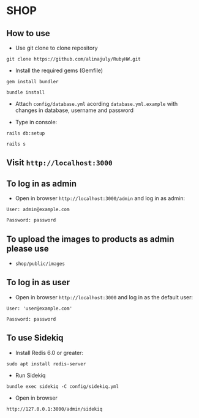 # SHOP

## How to use

* Use git clone to clone repository

`git clone https://github.com/alinajuly/RubyHW.git`

* Install the required gems (Gemfile)
  
`gem install bundler`

`bundle install`

* Attach `config/database.yml` acording `database.yml.example` with changes in database, username and password

* Type in console:
  
`rails db:setup`

`rails s`

## Visit `http://localhost:3000`

## To log in as admin

* Open in browser `http://localhost:3000/admin` and log in as admin:
  
`User: admin@example.com`

`Password: password`

## To upload the images to products as admin please use

* `shop/public/images`

## To log in as user

* Open in browser `http://localhost:3000` and log in as the default user:

`User: 'user@example.com'`

`Password: password`

## To use Sidekiq

* Install Redis 6.0 or greater:
  
`sudo apt install redis-server`

* Run Sidekiq

```
bundle exec sidekiq -C config/sidekiq.yml
```

* Open in browser

```
http://127.0.0.1:3000/admin/sidekiq
```
